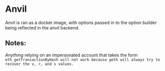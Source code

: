 # Anvil

Anvil is ran as a docker image, with options passed in to the option builder being reflected in the anvil backend.

## Notes:

*Anything* relying on an impersonated account that takes the form `eth_getTransactionByHash will not work because geth will always try to recover the v, r, and s values.`
